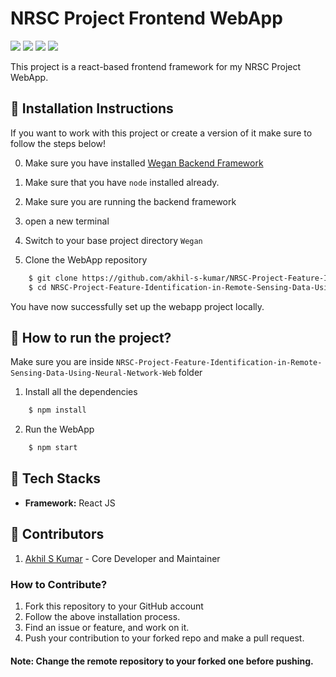 # NRSC Project Frontend WebApp

<p text-align="left">
    <a href="https://github.com/akhil-s-kumar/NRSC-Project-Feature-Identification-in-Remote-Sensing-Data-Using-Neural-Network-Web/issues" alt="Issues">
        <img src="https://img.shields.io/github/issues/akhil-s-kumar/NRSC-Project-Feature-Identification-in-Remote-Sensing-Data-Using-Neural-Network-Web" /></a>
    <a href="https://github.com/akhil-s-kumar/NRSC-Project-Feature-Identification-in-Remote-Sensing-Data-Using-Neural-Network-Web/pulls" alt="Pull Requests">
        <img src="https://img.shields.io/github/issues-pr/akhil-s-kumar/NRSC-Project-Feature-Identification-in-Remote-Sensing-Data-Using-Neural-Network-Web" /></a>
    <a href="https://github.com/akhil-s-kumar/NRSC-Project-Feature-Identification-in-Remote-Sensing-Data-Using-Neural-Network-Web/network/members" alt="Forks">
        <img src="https://img.shields.io/github/forks/akhil-s-kumar/NRSC-Project-Feature-Identification-in-Remote-Sensing-Data-Using-Neural-Network-Web" /></a>
    <a href="https://github.com/akhil-s-kumar/NRSC-Project-Feature-Identification-in-Remote-Sensing-Data-Using-Neural-Network-Web/stargazers" alt="Stars">
        <img src="https://img.shields.io/github/stars/akhil-s-kumar/NRSC-Project-Feature-Identification-in-Remote-Sensing-Data-Using-Neural-Network-Web" /></a>
</p>

This project is a react-based frontend framework for my NRSC Project WebApp. 

## :minidisc: Installation Instructions

If you want to work with this project or create a version of it make sure to follow the steps below!

0. Make sure you have installed [Wegan Backend Framework](https://github.com/akhil-s-kumar/Wegan-Framework)

1. Make sure that you have `node` installed already.

2. Make sure you are running the backend framework

3. open a new terminal

4. Switch to your base project directory `Wegan`

5. Clone the WebApp repository
```bash
    $ git clone https://github.com/akhil-s-kumar/NRSC-Project-Feature-Identification-in-Remote-Sensing-Data-Using-Neural-Network-Web.git
    $ cd NRSC-Project-Feature-Identification-in-Remote-Sensing-Data-Using-Neural-Network-Web
```

You have now successfully set up the webapp project locally.

## :rocket: How to run  the project?

Make sure you are inside `NRSC-Project-Feature-Identification-in-Remote-Sensing-Data-Using-Neural-Network-Web` folder

1. Install all the dependencies

```bash
    $ npm install
```

2. Run the WebApp

```bash
    $ npm start
```

## :wrench: Tech Stacks

* **Framework:** React JS

## :gem: Contributors

1. [Akhil S Kumar](https://github.com/akhil-s-kumar) - Core Developer and Maintainer

### How to Contribute?
1. Fork this repository to your GitHub account
2. Follow the above installation process.
3. Find an issue or feature, and work on it.
4. Push your contribution to your forked repo and make a pull request.

#### Note: Change the remote repository to your forked one before pushing.
